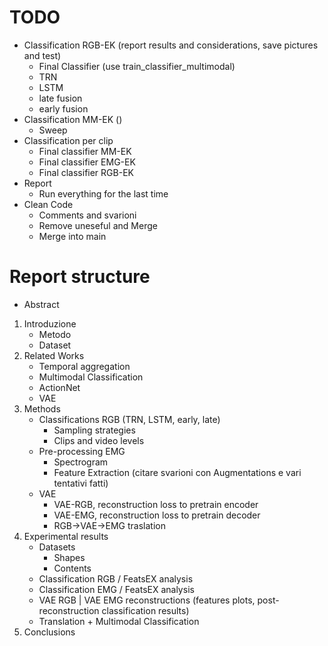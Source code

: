 # TODO
* Classification RGB-EK (report results and considerations, save pictures and test)
  * Final Classifier (use train_classifier_multimodal)
  * TRN
  * LSTM
  * late fusion
  * early fusion
* Classification MM-EK ()
  * Sweep 
* Classification per clip
  * Final classifier MM-EK
  * Final classifier EMG-EK
  * Final classifier RGB-EK
* Report
  * Run everything for the last time
* Clean Code
  * Comments and svarioni
  * Remove uneseful and Merge
  * Merge into main


# Report structure
* Abstract
1. Introduzione
   * Metodo
   * Dataset
2. Related Works
   * Temporal aggregation 
   * Multimodal Classification
   * ActionNet
   * VAE  
3. Methods
   * Classifications RGB (TRN, LSTM, early, late)
     * Sampling strategies
     * Clips and video levels
   * Pre-processing EMG 
     * Spectrogram
     * Feature Extraction (citare svarioni con Augmentations e vari tentativi fatti)
   * VAE
     * VAE-RGB, reconstruction loss to pretrain encoder
     * VAE-EMG, reconstruction loss to pretrain decoder
     * RGB->VAE->EMG traslation
4. Experimental results
   * Datasets
     * Shapes
     * Contents
   * Classification RGB / FeatsEX analysis
   * Classification EMG / FeatsEX analysis
   * VAE RGB | VAE EMG reconstructions (features plots, post-reconstruction classification results)
   * Translation + Multimodal Classification
5. Conclusions
